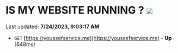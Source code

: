 # IS MY WEBSITE RUNNING ? [![](https://img.shields.io/static/v1?label=Sponsor&message=%E2%9D%A4&logo=GitHub&color=%23fe8e86)](https://github.com/sponsors/<username>)

Last updated: **7/24/2023, 9:03:17 AM**

- `GET` [https://youssefservice.me](https://youssefservice.me) - **Up** (648ms)
